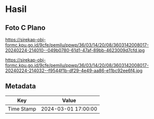 # Hasil

## Foto C Plano

https://sirekap-obj-formc.kpu.go.id/9cfe/pemilu/ppwp/36/03/14/20/08/3603142008017-20240224-214010--049b0780-61d1-47af-89bb-4623009d7cfd.jpg

https://sirekap-obj-formc.kpu.go.id/9cfe/pemilu/ppwp/36/03/14/20/08/3603142008017-20240224-214032--f9544f1b-df29-4e49-aa86-e11bc92ee6f4.jpg


## Metadata

| Key        | Value               |
| ---------- | ------------------- |
| Time Stamp | 2024-03-01 17:00:00 |



